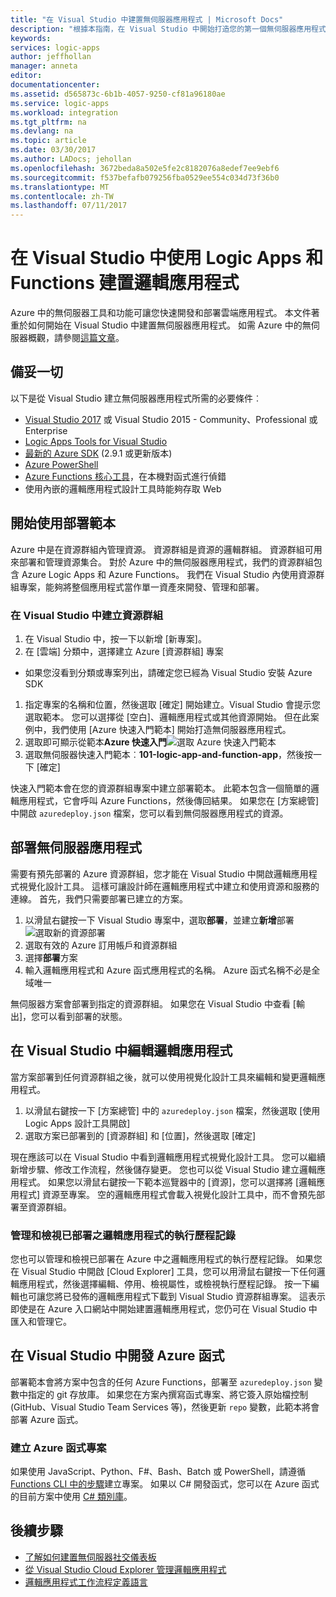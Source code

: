 ```yaml
---
title: "在 Visual Studio 中建置無伺服器應用程式 | Microsoft Docs"
description: "根據本指南，在 Visual Studio 中開始打造您的第一個無伺服器應用程式，包括建立、部署和管理應用程式。"
keywords: 
services: logic-apps
author: jeffhollan
manager: anneta
editor: 
documentationcenter: 
ms.assetid: d565873c-6b1b-4057-9250-cf81a96180ae
ms.service: logic-apps
ms.workload: integration
ms.tgt_pltfrm: na
ms.devlang: na
ms.topic: article
ms.date: 03/30/2017
ms.author: LADocs; jehollan
ms.openlocfilehash: 3672beda8a502e5fe2c8182076a8edef7ee9ebf6
ms.sourcegitcommit: f537befafb079256fba0529ee554c034d73f36b0
ms.translationtype: MT
ms.contentlocale: zh-TW
ms.lasthandoff: 07/11/2017
---
```

# <a name="build-a-serverless-app-in-visual-studio-with-logic-apps-and-functions"></a>在 Visual Studio 中使用 Logic Apps 和 Functions 建置邏輯應用程式

Azure 中的無伺服器工具和功能可讓您快速開發和部署雲端應用程式。  本文件著重於如何開始在 Visual Studio 中建置無伺服器應用程式。  如需 Azure 中的無伺服器概觀，請參閱[這篇文章](logic-apps-serverless-overview.md)。

## <a name="getting-everything-ready"></a>備妥一切

以下是從 Visual Studio 建立無伺服器應用程式所需的必要條件︰

* [Visual Studio 2017](https://www.visualstudio.com/vs/) 或 Visual Studio 2015 - Community、Professional 或 Enterprise
* [Logic Apps Tools for Visual Studio](https://marketplace.visualstudio.com/items?itemName=VinaySinghMSFT.AzureLogicAppsToolsforVisualStudio-18551)
* [最新的 Azure SDK](https://azure.microsoft.com/downloads/) (2.9.1 或更新版本)
* [Azure PowerShell](https://github.com/Azure/azure-powershell#installation)
* [Azure Functions 核心工具](https://www.npmjs.com/package/azure-functions-core-tools)，在本機對函式進行偵錯
* 使用內嵌的邏輯應用程式設計工具時能夠存取 Web

## <a name="getting-started-with-a-deployment-template"></a>開始使用部署範本

Azure 中是在資源群組內管理資源。  資源群組是資源的邏輯群組。  資源群組可用來部署和管理資源集合。  對於 Azure 中的無伺服器應用程式，我們的資源群組包含 Azure Logic Apps 和 Azure Functions。  我們在 Visual Studio 內使用資源群組專案，能夠將整個應用程式當作單一資產來開發、管理和部署。

### <a name="create-a-resource-group-project-in-visual-studio"></a>在 Visual Studio 中建立資源群組

1. 在 Visual Studio 中，按一下以新增 [新專案]。
1. 在 [雲端] 分類中，選擇建立 Azure [資源群組] 專案  
 * 如果您沒看到分類或專案列出，請確定您已經為 Visual Studio 安裝 Azure SDK
1. 指定專案的名稱和位置，然後選取 [確定] 開始建立。Visual Studio 會提示您選取範本。  您可以選擇從 [空白]、邏輯應用程式或其他資源開始。  但在此案例中，我們使用 [Azure 快速入門範本] 開始打造無伺服器應用程式。
1. 選取即可顯示從範本**Azure 快速入門**![選取 Azure 快速入門範本][1]
1. 選取無伺服器快速入門範本︰**101-logic-app-and-function-app**，然後按一下 [確定]

快速入門範本會在您的資源群組專案中建立部署範本。  此範本包含一個簡單的邏輯應用程式，它會呼叫 Azure Functions，然後傳回結果。  如果您在 [方案總管] 中開啟 `azuredeploy.json` 檔案，您可以看到無伺服器應用程式的資源。

## <a name="deploying-the-serverless-application"></a>部署無伺服器應用程式

需要有預先部署的 Azure 資源群組，您才能在 Visual Studio 中開啟邏輯應用程式視覺化設計工具。  這樣可讓設計師在邏輯應用程式中建立和使用資源和服務的連線。  首先，我們只需要部署已建立的方案。

1. 以滑鼠右鍵按一下 Visual Studio 專案中，選取**部署**，並建立**新增**部署![選取新的資源部署][2]
1. 選取有效的 Azure 訂用帳戶和資源群組
1. 選擇**部署**方案
1. 輸入邏輯應用程式和 Azure 函式應用程式的名稱。  Azure 函式名稱不必是全域唯一

無伺服器方案會部署到指定的資源群組。  如果您在 Visual Studio 中查看 [輸出]，您可以看到部署的狀態。

## <a name="editing-the-logic-app-in-visual-studio"></a>在 Visual Studio 中編輯邏輯應用程式

當方案部署到任何資源群組之後，就可以使用視覺化設計工具來編輯和變更邏輯應用程式。

1. 以滑鼠右鍵按一下 [方案總管] 中的 `azuredeploy.json` 檔案，然後選取 [使用 Logic Apps 設計工具開啟]
1. 選取方案已部署到的 [資源群組] 和 [位置]，然後選取 [確定]

現在應該可以在 Visual Studio 中看到邏輯應用程式視覺化設計工具。  您可以繼續新增步驟、修改工作流程，然後儲存變更。  您也可以從 Visual Studio 建立邏輯應用程式。  如果您以滑鼠右鍵按一下範本巡覽器中的 [資源]，您可以選擇將 [邏輯應用程式] 資源至專案。  空的邏輯應用程式會載入視覺化設計工具中，而不會預先部署至資源群組。

### <a name="managing-and-viewing-run-history-for-a-deployed-logic-app"></a>管理和檢視已部署之邏輯應用程式的執行歷程記錄

您也可以管理和檢視已部署在 Azure 中之邏輯應用程式的執行歷程記錄。  如果您在 Visual Studio 中開啟 [Cloud Explorer] 工具，您可以用滑鼠右鍵按一下任何邏輯應用程式，然後選擇編輯、停用、檢視屬性，或檢視執行歷程記錄。  按一下編輯也可讓您將已發佈的邏輯應用程式下載到 Visual Studio 資源群組專案。  這表示即使是在 Azure 入口網站中開始建置邏輯應用程式，您仍可在 Visual Studio 中匯入和管理它。

## <a name="developing-an-azure-function-in-visual-studio"></a>在 Visual Studio 中開發 Azure 函式

部署範本會將方案中包含的任何 Azure Functions，部署至 `azuredeploy.json` 變數中指定的 git 存放庫。  如果您在方案內撰寫函式專案、將它簽入原始檔控制 (GitHub、Visual Studio Team Services 等)，然後更新 `repo` 變數，此範本將會部署 Azure 函式。

### <a name="creating-an-azure-function-project"></a>建立 Azure 函式專案

如果使用 JavaScript、Python、F#、Bash、Batch 或 PowerShell，請遵循 [Functions CLI 中的步驟](../azure-functions/functions-run-local.md)建立專案。  如果以 C# 開發函式，您可以在 Azure 函式的目前方案中使用 [C# 類別庫](https://blogs.msdn.microsoft.com/appserviceteam/2017/03/16/publishing-a-net-class-library-as-a-function-app/)。

## <a name="next-steps"></a>後續步驟

* [了解如何建置無伺服器社交儀表板](logic-apps-scenario-social-serverless.md)
* [從 Visual Studio Cloud Explorer 管理邏輯應用程式](logic-apps-manage-from-vs.md)
* [邏輯應用程式工作流程定義語言](logic-apps-workflow-definition-language.md)

<!-- Image references -->
[1]: ./media/logic-apps-serverless-get-started-vs/select-template.png
[2]: ./media/logic-apps-serverless-get-started-vs/deploy.png
